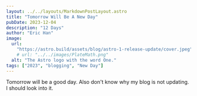 ```yaml
---
layout: ../../layouts/MarkdownPostLayout.astro
title: "Tomorrow Will Be A New Day"
pubDate: 2023-12-04
description: "12 Days"
author: "Eric Han"
image:
  url:
    "https://astro.build/assets/blog/astro-1-release-update/cover.jpeg"
    # url: "../../images/PlateMath.png"
  alt: "The Astro logo with the word One."
tags: ["2023", "blogging", "New Day"]
---
```


Tomorrow will be a good day. Also don't know why my blog is not updating. I should look into it.
